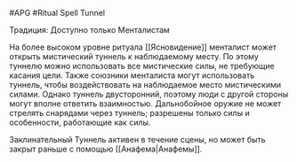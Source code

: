 #APG #Ritual
Spell Tunnel

Традиция: Доступно только Менталистам 

На более высоком уровне ритуала [[Ясновидение]] менталист может открыть мистический туннель к наблюдаемому месту. По этому туннелю можно использовать все мистические силы, не требующие касания цели. Также союзники менталиста могут использовать туннель, чтобы воздействовать на наблюдаемое место мистическими силами. Однако туннель двусторонний, поэтому люди с другой стороны могут вполне ответить взаимностью. Дальнобойное оружие не может стрелять снарядами через туннель; разрешены только силы и особенности, работающие как силы. 

Заклинательный Туннель активен в течение сцены, но может быть закрыт раньше с помощью [[Анафема|Анафемы]]. 